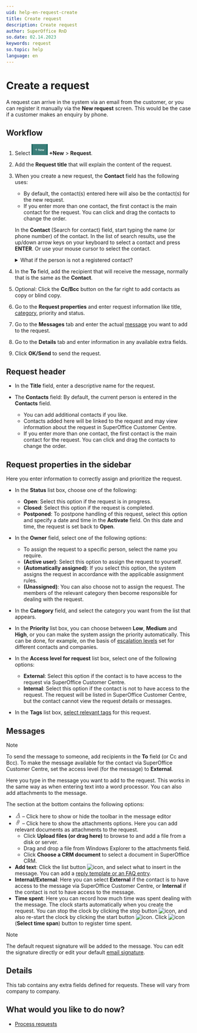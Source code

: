 ```yaml
---
uid: help-en-request-create
title: Create request
description: Create request
author: SuperOffice RnD
so.date: 02.14.2023
keywords: request
so.topic: help
language: en
---
```


# Create a request

A request can arrive in the system via an email from the customer, or you can register it manually via the **New request** screen. This would be the case if a customer makes an enquiry by phone.

## Workflow

1. Select ![icon][img8] **+New** > **Request**.

1. Add the **Request title** that will explain the content of the request.
1. When you create a new request, the **Contact** field has the following uses:

    * By default, the contact(s) entered here will also be the contact(s) for the new request.
    * If you enter more than one contact, the first contact is the main contact for the request. You can click and drag the contacts to change the order.

    In the **Contact** (Search for contact) field, start typing the name (or phone number) of the contact. In the list of search results, use the up/down arrow keys on your keyboard to select a contact and press **ENTER**. Or use your mouse cursor to select the contact.

    <details><summary>What if the person is not a registered contact?</summary>

    To [create a new contact][10], click ![icon][img8] **+New** and **Contact**.

    Optionally, enter an email address to add a recipient without registering them in the system. In this case, they will not be added as contacts for the request.
    </details>

1. In the **To** field, add the recipient that will receive the message, normally that is the same as the **Contact**.

1. Optional: Click the **Cc/Bcc** button on the far right to add contacts as copy or blind copy.

1. Go to the **Request properties** and enter request information like title, [category][9], priority and status.

1. Go to the **Messages** tab and enter the actual [message](#message) you want to add to the request.

1. Go to the **Details** tab and enter information in any available extra fields.

1. Click **OK/Send** to send the request.

## Request header

* In the **Title** field, enter a descriptive name for the request.

* The **Contacts** field: By default, the current person is entered in the **Contacts** field.
  * You can add additional contacts if you like.
  * Contacts added here will be linked to the request and may view information about the request in SuperOffice Customer Centre.
  * If you enter more than one contact, the first contact is the main contact for the request. You can click and drag the contacts to change the order.

## Request properties in the sidebar

Here you enter information to correctly assign and prioritize the request.

* In the **Status** list box, choose one of the following:
  * **Open**: Select this option if the request is in progress.
  * **Closed**: Select this option if the request is completed.
  * **Postponed**: To postpone handling of this request, select this option and specify a date and time in the **Activate** field. On this date and time, the request is set back to **Open**.

* In the **Owner** field, select one of the following options:
  * To assign the request to a specific person, select the name you require.
  * **(Active user)**: Select this option to assign the request to yourself.
  * **(Automatically assigned)**: If you select this option, the system assigns the request in accordance with the applicable assignment rules.
  * **(Unassigned)**: You can also choose not to assign the request. The members of the relevant category then become responsible for dealing with the request.

* In the **Category** field, and select the category you want from the list that appears.

* In the **Priority** list box, you can choose between **Low**, **Medium** and **High**, or you can make the system assign the priority automatically. This can be done, for example, on the basis of [escalation levels][3] set for different contacts and companies.

* In the **Access level for request** list box, select one of the following options:
  * **External**: Select this option if the contact is to have access to the request via SuperOffice Customer Centre.
  * **Internal**: Select this option if the contact is not to have access to the request. The request will be listed in SuperOffice Customer Centre, but the contact cannot view the request details or messages.

* In the **Tags** list box, [select relevant tags][4] for this request.

## <a id="message" />Messages

> [!NOTE]
> To send the message to someone, add recipients in the **To** field (or Cc and Bcc). To make the message available for the contact via SuperOffice Customer Centre, set the access level (for the message) to **External**.

Here you type in the message you want to add to the request. This works in the same way as when entering text into a word processor. You can also add attachments to the message.

The section at the bottom contains the following options:

* ![icon][img2] – Click here to show or hide the toolbar in the message editor
* ![icon][img3] – Click here to show the attachments options. Here you can add relevant documents as attachments to the request.
  * Click **Upload files (or drag here)** to browse to and add a file from a disk or server.
  * Drag and drop a file from Windows Explorer to the attachments field.
  * Click **Choose a CRM document** to select a document in SuperOffice CRM.
* **Add text**: Click the list button ![icon][img4], and select what to insert in the message. You can add a [reply template or an FAQ entry][5].
* **Internal/External**: Here you can select **External** if the contact is to have access to the message via SuperOffice Customer Centre, or **Internal** if the contact is not to have access to the message.
* **Time spent**: Here you can record how much time was spent dealing with the message. The clock starts automatically when you create the request. You can stop the clock by clicking the stop button ![icon][img5], and also re-start the clock by clicking the start button ![icon][img6]. Click ![icon][img7] (**Select time span**) button to register time spent.

> [!NOTE]
> The default request signature will be added to the message. You can edit the signature directly or edit your default [email signature][1].

## Details

This tab contains any extra fields defined for requests. These will vary from company to company.

## What would you like to do now?

* [Process requests][8]

<!-- Referenced links -->
[1]: ../../../learn/getting-started/edit-email-signature.md
[3]: ../priority/escalation-levels.md
[4]: ../tags.md
[5]: reply.md
[8]: index.md
[9]: ../category/index.md
[10]: ../../../contact/learn/create.md

<!-- Referenced images -->
[img2]: ../../../../media/icons/service/msg-toolbar.png
[img3]: ../../../../media/icons/service/msg-attachment.png
[img4]: ../../../../../common/icons/copy-paste-icon.png
[img5]: ../../../../../common/icons/stop.png
[img6]: ../../../../../common/icons/play.png
[img7]: ../../../../../common/icons/timespan.png
[img8]: ../../../../media/icons/new.png
